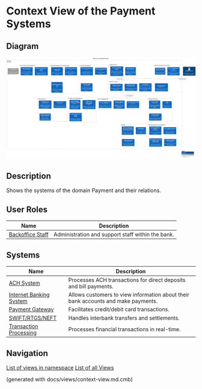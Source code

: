 # Context View of the Payment Systems

## Diagram
![Context View of the Payment Systems](../../mybank/payment/context-view.png)

## Description
Shows the systems of the domain Payment and their relations.
## User Roles
| Name | Description |
|---|---|
| [Backoffice Staff](../../mybank/core-banking/backoffice-staff.md) | Administration and support staff within the bank. |
## Systems
| Name | Description |
|---|---|
| [ACH System](../../mybank/payment/ach-system.md) | Processes ACH transactions for direct deposits and bill payments. |
| [Internet Banking System](../../mybank/digital-banking/internet-banking-system/internet-banking-system.md) | Allows customers to view information about their bank accounts and make payments. |
| [Payment Gateway](../../mybank/payment/payment-gateway-system.md) | Facilitates credit/debit card transactions. |
| [SWIFT/RTGS/NEFT](../../mybank/payment/swift-rtgs-neft-system.md) | Handles interbank transfers and settlements. |
| [Transaction Processing](../../mybank/core-banking/transaction-processing-system.md) | Processes financial transactions in real-time. |


## Navigation
[List of views in namespace](./views-in-namespace.md)
[List of all Views](../../views.md)

(generated with docs/views/context-view.md.cmb)
